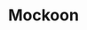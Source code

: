 ---
git: https://github.com/mockoon/mockoon
logohandle: mockoon
sort: mockoon
title: Mockoon
twitter: https://x.com/GetMockoon
website: https://mockoon.com/
---